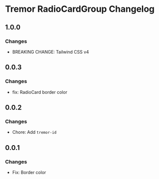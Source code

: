 # Tremor RadioCardGroup Changelog

## 1.0.0

### Changes

- BREAKING CHANGE: Tailwind CSS v4

## 0.0.3

### Changes

- fix: RadioCard border color

## 0.0.2

### Changes

- Chore: Add `tremor-id`

## 0.0.1

### Changes

- Fix: Border color
